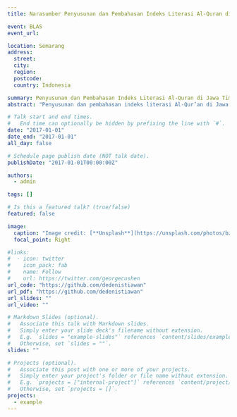 ```yaml
---
title: Narasumber Penyusunan dan Pembahasan Indeks Literasi Al-Quran di Jawa Timur dan DIY

event: BLAS
event_url:

location: Semarang
address:
  street:
  city:
  region:
  postcode:
  country: Indonesia

summary: Penyusunan dan Pembahasan Indeks Literasi Al-Quran di Jawa Timur dan DIY.
abstract: "Penyusunan dan pembahasan indeks literasi Al-Qur’an di Jawa Timur dan DIY bertujuan untuk mengukur tingkat pemahaman, keterampilan, dan pengamalan nilai-nilai Al-Qur’an dalam kehidupan masyarakat."

# Talk start and end times.
#   End time can optionally be hidden by prefixing the line with `#`.
date: "2017-01-01"
date_end: "2017-01-01"
all_day: false

# Schedule page publish date (NOT talk date).
publishDate: "2017-01-01T00:00:00Z"

authors:
  - admin

tags: []

# Is this a featured talk? (true/false)
featured: false

image:
  caption: "Image credit: [**Unsplash**](https://unsplash.com/photos/bzdhc5b3Bxs)"
  focal_point: Right

#links:
#  - icon: twitter
#    icon_pack: fab
#    name: Follow
#    url: https://twitter.com/georgecushen
url_code: "https://github.com/dedenistiawan"
url_pdf: "https://github.com/dedenistiawan"
url_slides: ""
url_video: ""

# Markdown Slides (optional).
#   Associate this talk with Markdown slides.
#   Simply enter your slide deck's filename without extension.
#   E.g. `slides = "example-slides"` references `content/slides/example-slides.md`.
#   Otherwise, set `slides = ""`.
slides: ""

# Projects (optional).
#   Associate this post with one or more of your projects.
#   Simply enter your project's folder or file name without extension.
#   E.g. `projects = ["internal-project"]` references `content/project/deep-learning/index.md`.
#   Otherwise, set `projects = []`.
projects:
  - example
---
```

